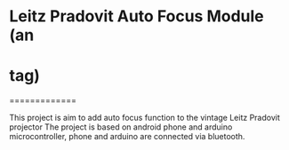 # Leitz Pradovit Auto Focus Module (an <h1> tag)
=============

This project is aim to add auto focus function to the vintage Leitz Pradovit projector
The project is based on android phone and arduino microcontroller, phone and arduino are connected via bluetooth. 

